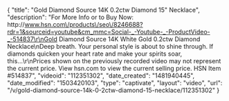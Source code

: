{
    "title": "Gold   Diamond Source 14K  0.2ctw Diamond 15\" Necklace",
    "description": "For More Info or to Buy Now: http:\/\/www.hsn.com\/products\/seo\/8246688?rdr=1&sourceid=youtube&cm_mmc=Social-_-Youtube-_-ProductVideo-_-514837\r\nGold   Diamond Source 14K White Gold 0.2ctw Diamond Necklace\nDeep breath. Your personal style is about to shine through. If diamonds quicken your heart rate and make your spirits soar, this...\r\nPrices shown on the previously recorded video may not represent the current price.  View hsn.com to view the current selling price. HSN Item #514837",
    "videoid": "112351302",
    "date_created": "1481940445",
    "date_modified": "1503420103",
    "type": "captivate",
    "layout": "video",
    "url": "\/v\/gold-diamond-source-14k-0-2ctw-diamond-15-necklace\/112351302"
}
